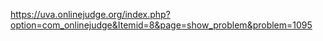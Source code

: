 https://uva.onlinejudge.org/index.php?option=com_onlinejudge&Itemid=8&page=show_problem&problem=1095
